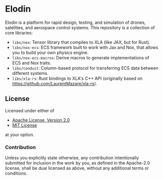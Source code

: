 # Elodin

Elodin is a platform for rapid design, testing, and simulation of
drones, satellites, and aerospace control systems. This repository
is a collection of core libraries:

- `libs/nox`: Tensor library that compiles to XLA (like
JAX, but for Rust).
- `libs/nox-ecs`: ECS framework built to work with Jax and Nox,
that allows you to build your own physics engine.
- `libs/nox-ecs-macros`: Derive macros to generate implementations of
ECS and Nox traits.
- `libs/conduit`: Column-based protocol for transferring ECS data
between different systems.
- `libs/xla-rs`: Rust bindings to XLA's C++ API (originally based on
https://github.com/LaurentMazare/xla-rs).

## License

Licensed under either of

 * [Apache License, Version 2.0](LICENSES/Apache-2.0.txt)
 * [MIT License](LICENSES/MIT.txt)

at your option.

### Contribution

Unless you explicitly state otherwise, any contribution intentionally
submitted for inclusion in the work by you, as defined in the
Apache-2.0 license, shall be dual licensed as above, without any
additional terms or conditions.
